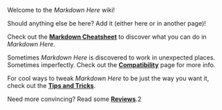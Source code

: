 Welcome to the *Markdown Here* wiki!

Should anything else be here? Add it (either here or in another page)!

Check out the **[Markdown Cheatsheet](wiki/Markdown-Cheatsheet)** to discover what you can do in *Markdown Here*.

Sometimes *Markdown Here* is discovered to work in unexpected places. Sometimes imperfectly. Check out the **[Compatibility](wiki/Compatibility)** page for more info.

For cool ways to tweak *Markdown Here* to be just the way you want it, check out the **[Tips and Tricks](wiki/Tips-and-Tricks)**.

Need more convincing? Read some **[Reviews](wiki/Reviews)**.2